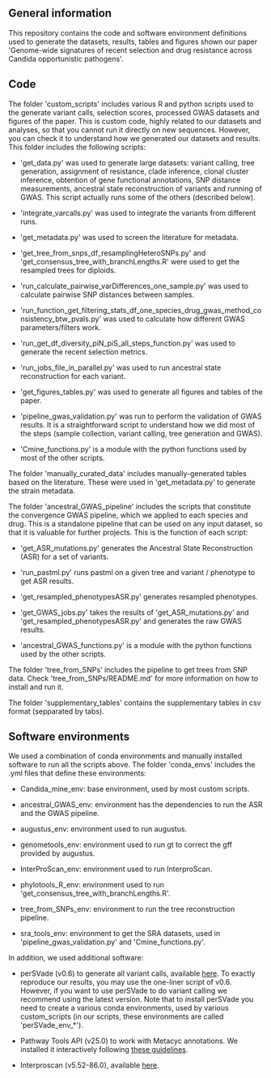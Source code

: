 ## General information

This repository contains the code and software environment definitions used to generate the datasets, results, tables and figures shown our paper 'Genome-wide signatures of recent selection and drug resistance across Candida opportunistic pathogens'.

## Code

The folder 'custom_scripts' includes various R and python scripts used to the generate variant calls, selection scores, processed GWAS datasets and figures of the paper. This is custom code, highly related to our datasets and analyses, so that you cannot run it directly on new sequences. However, you can check it to understand how we generated our datasets and results. This folder includes the following scripts:

- 'get_data.py' was used to generate large datasets: variant calling,  tree generation, assignment of resistance, clade inference, clonal cluster inference, obtention of gene functional annotations, SNP distance measurements, ancestral state reconstruction of variants and running of GWAS. This script actually runs some of the others (described below).

- 'integrate_varcalls.py' was used to integrate the variants from different runs.

- 'get_metadata.py' was used to screen the literature for metadata.

- 'get_tree_from_snps_df_resamplingHeteroSNPs.py' and 'get_consensus_tree_with_branchLengths.R' were used to get the resampled trees for diploids.

- 'run_calculate_pairwise_varDifferences_one_sample.py' was used to calculate pairwise SNP distances between samples.

- 'run_function_get_filtering_stats_df_one_species_drug_gwas_method_consistency_btw_pvals.py' was used to calculate how different GWAS parameters/filters work.

- 'run_get_df_diversity_piN_piS_all_steps_function.py' was used to generate the recent selection metrics.

- 'run_jobs_file_in_parallel.py' was used to run ancestral state reconstruction for each variant.

- 'get_figures_tables.py' was used to generate all figures and tables of the paper.

- 'pipeline_gwas_validation.py' was run to perform the validation of GWAS results. It is a straightforward script to understand how we did most of the steps (sample collection, variant calling, tree generation and GWAS).

- 'Cmine_functions.py' is a module with the python functions used by most of the other scripts.

The folder 'manually_curated_data' includes manually-generated tables based on the literature. These were used in 'get_metadata.py' to generate the strain metadata.

The folder 'ancestral_GWAS_pipeline' includes the scripts that constitute the convergence GWAS pipeline, which we applied to each species and drug. This is a standalone pipeline that can be used on any input dataset, so that it is valuable for further projects. This is the function of each script:

- 'get_ASR_mutations.py' generates the Ancestral State Reconstruction (ASR) for a set of variants.

- 'run_pastml.py' runs pastml on a given tree and variant / phenotype to get ASR results.

- 'get_resampled_phenotypesASR.py' generates resampled phenotypes.

- 'get_GWAS_jobs.py' takes the results of 'get_ASR_mutations.py' and 'get_resampled_phenotypesASR.py' and generates the raw GWAS results.

- 'ancestral_GWAS_functions.py' is a module with the python functions used by the other scripts.

The folder 'tree_from_SNPs' includes the pipeline to get trees from SNP data. Check 'tree_from_SNPs/README.md' for more information on how to install and run it.

The folder 'supplementary_tables' contains the supplementary tables in csv format (sepparated by tabs).

## Software environments

We used a combination of conda environments and manually installed software to run all the scripts above. The folder 'conda_envs' includes the .yml files that define these environments:

- Candida_mine_env: base environment, used by most custom scripts.

- ancestral_GWAS_env: environment has the dependencies to run the ASR and the GWAS pipeline.

- augustus_env: environment used to run augustus.

- genometools_env: environment used to run gt to correct the gff provided by augustus.

- InterProScan_env: environment used to run InterproScan.

- phylotools_R_env: environment used to run 'get_consensus_tree_with_branchLengths.R'.

- tree_from_SNPs_env: environment to run the tree reconstruction pipeline.

- sra_tools_env: environment to get the SRA datasets, used in 'pipeline_gwas_validation.py' and 'Cmine_functions.py'.

In addition, we used additional software:

- perSVade (v0.6) to generate all variant calls, available [here](https://github.com/Gabaldonlab/perSVade). To exactly reproduce our results, you may use the one-liner script of v0.6. However, if you want to use perSVade to do variant calling we recommend using the latest version. Note that to install perSVade you need to create a various conda environments, used by various custom_scripts (in our scripts, these environments are called 'perSVade_env_*').

- Pathway Tools API (v25.0) to work with Metacyc annotations. We installed it interactively following [these guidelines](https://bioinformatics.ai.sri.com/ptools/installation-guide/released/index.html).

- Interproscan (v5.52-86.0), available [here](https://interproscan-docs.readthedocs.io/).

